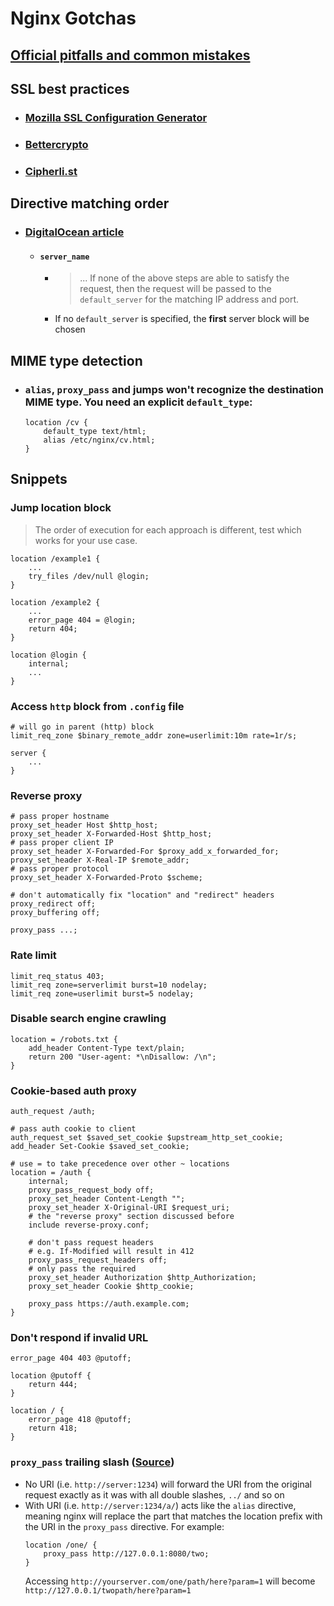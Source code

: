 # Nginx Gotchas

## [Official pitfalls and common mistakes](https://www.nginx.com/resources/wiki/start/topics/tutorials/config_pitfalls/)

## SSL best practices
- ### [Mozilla SSL Configuration Generator](https://ssl-config.mozilla.org/)
- ### [Bettercrypto](https://bettercrypto.org/#_nginx)
- ### [Cipherli.st](https://cipherli.st/)

## Directive matching order
- ### [DigitalOcean article](https://www.digitalocean.com/community/tutorials/understanding-nginx-server-and-location-block-selection-algorithms)
  - #### `server_name`
    - > ... If none of the above steps are able to satisfy the request, then the request will be passed to the `default_server` for the matching IP address and port.
    - If no `default_server` is specified, the **first** server block will be chosen

## MIME type detection
- ### `alias`, `proxy_pass` and jumps won't recognize the destination MIME type. You need an explicit `default_type`:
    ```nginx
    location /cv {
        default_type text/html;
        alias /etc/nginx/cv.html;
    }
    ```

## Snippets
### Jump location block
> The order of execution for each approach is different, test which works for your use case.
```nginx
location /example1 {
    ...
    try_files /dev/null @login;
}

location /example2 {
    ...
    error_page 404 = @login;
    return 404;
}

location @login {
    internal;
    ...
}
```

### Access `http` block from `.config` file
```nginx
# will go in parent (http) block
limit_req_zone $binary_remote_addr zone=userlimit:10m rate=1r/s;

server {
    ...
}
```

### Reverse proxy
```nginx
# pass proper hostname
proxy_set_header Host $http_host;
proxy_set_header X-Forwarded-Host $http_host;
# pass proper client IP
proxy_set_header X-Forwarded-For $proxy_add_x_forwarded_for;
proxy_set_header X-Real-IP $remote_addr;
# pass proper protocol
proxy_set_header X-Forwarded-Proto $scheme;

# don't automatically fix "location" and "redirect" headers
proxy_redirect off;
proxy_buffering off;

proxy_pass ...; 
```

### Rate limit
```nginx
limit_req_status 403;
limit_req zone=serverlimit burst=10 nodelay;
limit_req zone=userlimit burst=5 nodelay;
```

### Disable search engine crawling
```nginx
location = /robots.txt {
    add_header Content-Type text/plain;
    return 200 "User-agent: *\nDisallow: /\n";
}
```

### Cookie-based auth proxy
```nginx
auth_request /auth;

# pass auth cookie to client
auth_request_set $saved_set_cookie $upstream_http_set_cookie;
add_header Set-Cookie $saved_set_cookie;

# use = to take precedence over other ~ locations
location = /auth {
    internal;
    proxy_pass_request_body off;
    proxy_set_header Content-Length "";
    proxy_set_header X-Original-URI $request_uri;
    # the "reverse proxy" section discussed before
    include reverse-proxy.conf;

    # don't pass request headers
    # e.g. If-Modified will result in 412
    proxy_pass_request_headers off;
    # only pass the required
    proxy_set_header Authorization $http_Authorization;
    proxy_set_header Cookie $http_cookie;

    proxy_pass https://auth.example.com; 
}
```

### Don't respond if invalid URL
```nginx
error_page 404 403 @putoff;

location @putoff {
    return 444;
}

location / {
    error_page 418 @putoff;
    return 418;
}
```
### `proxy_pass` trailing slash ([Source](https://stackoverflow.com/questions/22759345/nginx-trailing-slash-in-proxy-pass-url))
- No URI (i.e. `http://server:1234`) will forward the URI from the original request exactly as it was with all double slashes, `../` and so on
-  With URI (i.e. `http://server:1234/a/`) acts like the `alias` directive, meaning nginx will replace the part that matches the location prefix with the URI in the `proxy_pass` directive. For example:
    ```nginx
    location /one/ {
        proxy_pass http://127.0.0.1:8080/two;
    }
    ```
    Accessing `http://yourserver.com/one/path/here?param=1` will become `http://127.0.0.1/twopath/here?param=1`

